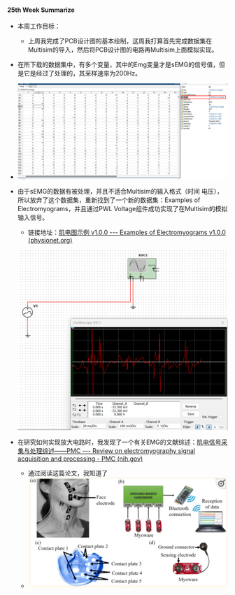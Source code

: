 #### 25th Week Summarize

- 本周工作目标：

  - 上周我完成了PCB设计图的基本绘制，这周我打算首先完成数据集在Multisim的导入，然后将PCB设计图的电路再Multisim上面模拟实现。
  
- 在所下载的数据集中，有多个变量，其中的Emg变量才是sEMG的信号值，但是它是经过了处理的，其采样速率为200Hz。
  
- ![image-20240418213203629](25th_week_summarize.assets/image-20240418213203629.png)
  
- 由于sEMG的数据有被处理，并且不适合Multisim的输入格式（时间 电压），所以放弃了这个数据集，重新找到了一个新的数据集：Examples of Electromyograms，并且通过PWL Voltage组件成功实现了在Multisim的模拟输入信号。

  - 链接地址：[肌电图示例 v1.0.0 --- Examples of Electromyograms v1.0.0 (physionet.org)](https://physionet.org/content/emgdb/1.0.0/)

  ![image-20240418230339730](25th_week_summarize.assets/image-20240418230339730.png)

- 在研究如何实现放大电路时，我发现了一个有关EMG的文献综述：[肌电信号采集与处理综述——PMC --- Review on electromyography signal acquisition and processing - PMC (nih.gov)](https://www.ncbi.nlm.nih.gov/pmc/articles/PMC7755956/)

  - 通过阅读这篇论文，我知道了
  - ![image-20240419211111536](25th_week_summarize.assets/image-20240419211111536.png)

